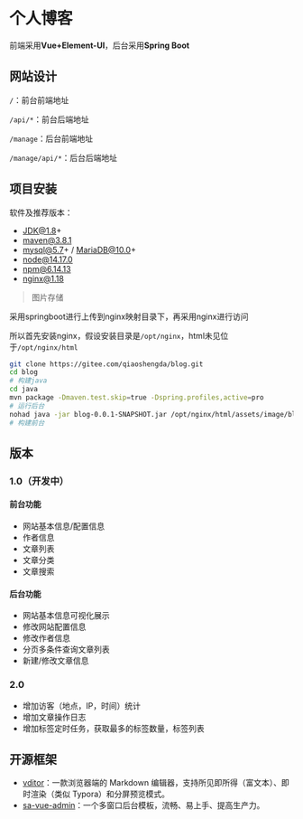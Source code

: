 # 个人博客

前端采用**Vue+Element-UI**，后台采用**Spring Boot**

## 网站设计

`/`：前台前端地址

`/api/*`：前台后端地址

`/manage`：后台前端地址

`/manage/api/*`：后台后端地址

## 项目安装

软件及推荐版本：

- JDK@1.8+
- maven@3.8.1
- mysql@5.7+ / MariaDB@10.0+
- node@14.17.0
- npm@6.14.13
- nginx@1.18

>  图片存储

采用springboot进行上传到nginx映射目录下，再采用nginx进行访问

所以首先安装nginx，假设安装目录是`/opt/nginx`，html未见位于`/opt/nginx/html`

```sh
git clone https://gitee.com/qiaoshengda/blog.git
cd blog
# 构建java
cd java
mvn package -Dmaven.test.skip=true -Dspring.profiles,active=pro
# 运行后台
nohad java -jar blog-0.0.1-SNAPSHOT.jar /opt/nginx/html/assets/image/blog > info.log 2&>1 &
# 构建前台

```



## 版本

### 1.0（开发中）

#### 前台功能

- 网站基本信息/配置信息
- 作者信息
- 文章列表
- 文章分类
- 文章搜索

#### 后台功能

- 网站基本信息可视化展示
- 修改网站配置信息
- 修改作者信息
- 分页多条件查询文章列表
- 新建/修改文章信息

### 2.0

- 增加访客（地点，IP，时间）统计
- 增加文章操作日志
- 增加标签定时任务，获取最多的标签数量，标签列表

## 开源框架

- [vditor](https://github.com/Vanessa219/vditor)：一款浏览器端的 Markdown 编辑器，支持所见即所得（富文本）、即时渲染（类似 Typora）和分屏预览模式。
- [sa-vue-admin](https://gitee.com/click33/sa-vue-admin)：一个多窗口后台模板，流畅、易上手、提高生产力。